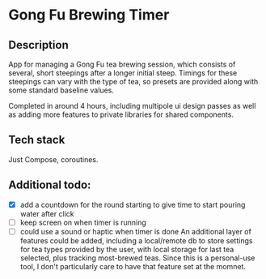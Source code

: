 # Gong Fu Brewing Timer

## Description
App for managing a Gong Fu tea brewing session, which consists of several, short steepings after a longer initial steep.
Timings for these steepings can vary with the type of tea, so presets are provided along with some standard baseline values.

Completed in around 4 hours, including multipole ui design passes as well as adding more features to private libraries for shared components.

## Tech stack
Just Compose, coroutines. 

## Additional todo:
- [x] add a countdown for the round starting to give time to start pouring water after click
- [ ] keep screen on when timer is running
- [ ] could use a sound or haptic when timer is done
An additional layer of features could be added, including a local/remote db to store settings for tea types provided by the user, with local storage for last tea selected, plus tracking most-brewed teas. Since this is a personal-use tool, I don't particularly care to have that feature set at the momnet.
